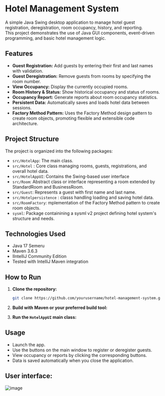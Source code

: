 # Hotel Management System

A simple Java Swing desktop application to manage hotel guest registration, deregistration, room occupancy, history, and reporting.  
This project demonstrates the use of Java GUI components, event-driven programming, and basic hotel management logic.

## Features

- **Guest Registration:** Add guests by entering their first and last names with validation.
- **Guest Deregistration:** Remove guests from rooms by specifying the room number.
- **View Occupancy:** Display the currently occupied rooms.
- **Room History & Status:** Show historical occupancy and status of rooms.
- **Occupancy Report:** Generate reports about room occupancy statistics.
- **Persistent Data:** Automatically saves and loads hotel data between sessions.
- **Factory Method Pattern:** Uses the Factory Method design pattern to create room objects, promoting flexible and extensible code architecture.

## Project Structure
The project is organized into the following packages:
- `src/HotelApp`: The main class.
- `src/Hotel` : Core class managing rooms, guests, registrations, and overall hotel data.
- `src/HotelAppUI`: Contains the Swing-based user interface 
- `src/Room`: Abstract class or interface representing a room extended by StandardRoom and BusinessRoom.
- `src/Guest`: Represents a guest with first name and last name.
- `src/Hotelpersistence` : classs handling loading and saving hotel data.
- `src/RoomFactory`: mplementation of the Factory Method pattern to create room objects.
- `sysml`: Package containining a sysml v2 project defining hotel system's structure and needs.

## Technologies Used
- Java 17 Semeru
- Maven 3.6.3
- IIntelliJ Community Edition
- Tested with IntelliJ Maven integration

## How to Run

1. **Clone the repository:**
    ```bash
    git clone https://github.com/yourusername/hotel-management-system.git
    ```

2. **Build with Maven or your preferred build tool:**

3. **Run the `HotelAppUI` main class:**


## Usage

- Launch the app.
- Use the buttons on the main window to register or deregister guests.
- View occupancy or reports by clicking the corresponding buttons.
- Data is saved automatically when you close the application.

## User interface: 

![image](https://github.com/user-attachments/assets/927e906b-9956-4ea7-9290-b7b311e83d93)

